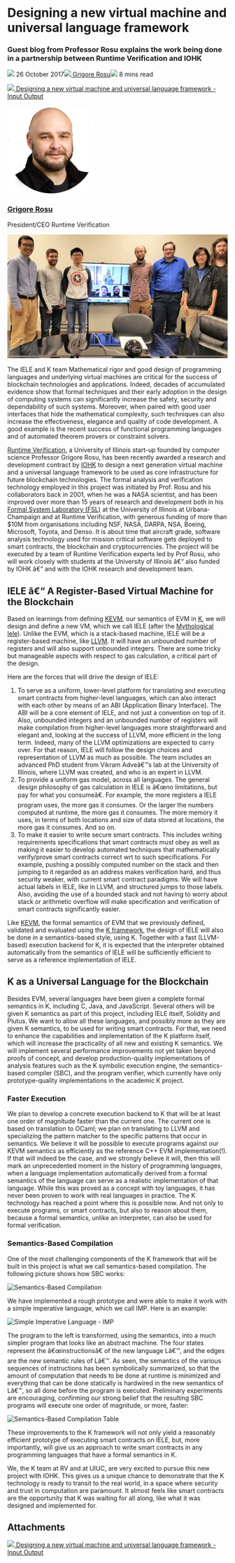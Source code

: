 # Designing a new virtual machine and universal language framework
### **Guest blog from Professor Rosu explains the work being done in a partnership between Runtime Verification and IOHK**
![](img/2017-10-26-designing-a-new-virtual-machine-and-universal-language-framework.002.png) 26 October 2017![](img/2017-10-26-designing-a-new-virtual-machine-and-universal-language-framework.002.png)[ Grigore Rosu](/en/blog/authors/grigore-rosu/page-1/)![](img/2017-10-26-designing-a-new-virtual-machine-and-universal-language-framework.003.png) 8 mins read

![](img/2017-10-26-designing-a-new-virtual-machine-and-universal-language-framework.004.png)[ Designing a new virtual machine and universal language framework - Input Output](https://ucarecdn.com/45a7832c-8350-4075-bafc-d4e6b7f002bd/-/inline/yes/ "Designing a new virtual machine and universal language framework - Input Output")

![Grigore Rosu](img/2017-10-26-designing-a-new-virtual-machine-and-universal-language-framework.005.png)[](/en/blog/authors/grigore-rosu/page-1/)
### [**Grigore Rosu**](/en/blog/authors/grigore-rosu/page-1/)
President/CEO Runtime Verification

![Designing a new virtual machine and universal language framework](img/2017-10-26-designing-a-new-virtual-machine-and-universal-language-framework.006.jpeg)

The IELE and K team Mathematical rigor and good design of programming languages and underlying virtual machines are critical for the success of blockchain technologies and applications. Indeed, decades of accumulated evidence show that formal techniques and their early adoption in the design of computing systems can significantly increase the safety, security and dependability of such systems. Moreover, when paired with good user interfaces that hide the mathematical complexity, such techniques can also increase the effectiveness, elegance and quality of code development. A good example is the recent success of functional programming languages and of automated theorem provers or constraint solvers.

[Runtime Verification](https://runtimeverification.com/ "Runtime Verification Website"), a University of Illinois start-up founded by computer science Professor Grigore Rosu, has been recently awarded a research and development contract by [IOHK](https://iohk.io "IOHK Website") to design a next generation virtual machine and a universal language framework to be used as core infrastructure for future blockchain technologies. The formal analysis and verification technology employed in this project was initiated by Prof. Rosu and his collaborators back in 2001, when he was a NASA scientist, and has been improved over more than 15 years of research and development both in his [Formal System Laboratory (FSL)](http://fsl.cs.illinois.edu/ "Formal System Laboratory, University of Illinois") at the University of Illinois at Urbana-Champaign and at Runtime Verification, with generous funding of more than $10M from organisations including NSF, NASA, DARPA, NSA, Boeing, Microsoft, Toyota, and Denso. It is about time that aircraft grade, software analysis technology used for mission critical software gets deployed to smart contracts, the blockchain and cryptocurrencies. The project will be executed by a team of Runtime Verification experts led by Prof Rosu, who will work closely with students at the University of Illinois â€“ also funded by IOHK â€“ and with the IOHK research and development team.
## **IELE â€“ A Register-Based Virtual Machine for the Blockchain**
Based on learnings from defining [KEVM](https://github.com/kframework/evm-semantics "K Semantics of the Ethereum Virtual Machine (EVM)"), our semantics of EVM in [K](http://www.kframework.org/ "K Framework"), we will design and define a new VM, which we call IELE (after the [Mythological Iele](https://en.wikipedia.org/wiki/Iele "Iele, Wikipedia")). Unlike the EVM, which is a stack-based machine, IELE will be a register-based machine, like [LLVM](http://llvm.org/ "The LLVM Compiler Infrastructure"). It will have an unbounded number of registers and will also support unbounded integers. There are some tricky but manageable aspects with respect to gas calculation, a critical part of the design.

Here are the forces that will drive the design of IELE:

1. To serve as a uniform, lower-level platform for translating and executing smart contracts from higher-level languages, which can also interact with each other by means of an ABI (Application Binary Interface). The ABI will be a core element of IELE, and not just a convention on top of it. Also, unbounded integers and an unbounded number of registers will make compilation from higher-level languages more straightforward and elegant and, looking at the success of LLVM, more efficient in the long term. Indeed, many of the LLVM optimizations are expected to carry over. For that reason, IELE will follow the design choices and representation of LLVM as much as possible. The team includes an advanced PhD student from Vikram Adveâ€™s lab at the University of Illinois, where LLVM was created, and who is an expert in LLVM.
1. To provide a uniform gas model, across all languages. The general design philosophy of gas calculation in IELE is â€œno limitations, but pay for what you consumeâ€. For example, the more registers a IELE program uses, the more gas it consumes. Or the larger the numbers computed at runtime, the more gas it consumes. The more memory it uses, in terms of both locations and size of data stored at locations, the more gas it consumes. And so on. 
1. To make it easier to write secure smart contracts. This includes writing requirements specifications that smart contracts must obey as well as making it easier to develop automated techniques that mathematically verify/prove smart contracts correct wrt to such specifications. For example, pushing a possibly computed number on the stack and then jumping to it regarded as an address makes verification hard, and thus security weaker, with current smart contract paradigms. We will have actual labels in IELE, like in LLVM, and structured jumps to those labels. Also, avoiding the use of a bounded stack and not having to worry about stack or arithmetic overflow will make specification and verification of smart contracts significantly easier.

Like [KEVM](https://github.com/kframework/evm-semantics "K Semantics of the Ethereum Virtual Machine (EVM)"), the formal semantics of EVM that we previously defined, validated and evaluated using the [K framework](https://coinjournal.net/kevm-wins-ic3-ethereum-crypto-boot-camp-2017-competition/ "KEVM Wins IC3-Ethereum Crypto Boot Camp 2017 Competition, Coin Journal"), the design of IELE will also be done in a semantics-based style, using K. Together with a fast (LLVM-based) execution backend for K, it is expected that the interpreter obtained automatically from the semantics of IELE will be sufficiently efficient to serve as a reference implementation of IELE.
## **K as a Universal Language for the Blockchain**
Besides EVM, several languages have been given a complete formal semantics in K, including C, Java, and JavaScript. Several others will be given K semantics as part of this project, including IELE itself, Solidity and Plutus. We want to allow all these languages, and possibly more as they are given K semantics, to be used for writing smart contracts. For that, we need to enhance the capabilities and implementation of the K platform itself, which will increase the practicality of all new and existing K semantics. We will implement several performance improvements not yet taken beyond proofs of concept, and develop production-quality implementations of analysis features such as the K symbolic execution engine, the semantics-based compiler (SBC), and the program verifier, which currently have only prototype-quality implementations in the academic K project.
### **Faster Execution**
We plan to develop a concrete execution backend to K that will be at least one order of magnitude faster than the current one. The current one is based on translation to OCaml; we plan on translating to LLVM and specializing the pattern matcher to the specific patterns that occur in semantics. We believe it will be possible to execute programs against our KEVM semantics as efficiently as the reference C++ EVM implementation(!). If that will indeed be the case, and we strongly believe it will, then this will mark an unprecedented moment in the history of programming languages, when a language implementation automatically derived from a formal semantics of the language can serve as a realistic implementation of that language. While this was proved as a concept with toy languages, it has never been proven to work with real languages in practice. The K technology has reached a point where this is possible now. And not only to execute programs, or smart contracts, but also to reason about them, because a formal semantics, unlike an interpreter, can also be used for formal verification.
### **Semantics-Based Compilation**
One of the most challenging components of the K framework that will be built in this project is what we call semantics-based compilation. The following picture shows how SBC works:

![Semantics-Based Compilation](img/2017-10-26-designing-a-new-virtual-machine-and-universal-language-framework.007.png)

We have implemented a rough prototype and were able to make it work with a simple imperative language, which we call IMP. Here is an example:

![Simple Imperative Language - IMP](img/2017-10-26-designing-a-new-virtual-machine-and-universal-language-framework.008.png)

The program to the left is transformed, using the semantics, into a much simpler program that looks like an abstract machine. The four states represent the â€œinstructionsâ€ of the new language Lâ€™, and the edges are the new semantic rules of Lâ€™. As seen, the semantics of the various sequences of instructions has been symbolically summarized, so that the amount of computation that needs to be done at runtime is minimized and everything that can be done statically is hardwired in the new semantics of Lâ€™, so all done before the program is executed. Preliminary experiments are encouraging, confirming our strong belief that the resulting SBC programs will execute one order of magnitude, or more, faster:

![Semantics-Based Compilation Table](img/2017-10-26-designing-a-new-virtual-machine-and-universal-language-framework.009.png)

These improvements to the K framework will not only yield a reasonably efficient prototype of executing smart contracts on IELE, but, more importantly, will give us an approach to write smart contracts in any programming languages that have a formal semantics in K.

We, the K team at RV and at UIUC, are very excited to pursue this new project with IOHK. This gives us a unique chance to demonstrate that the K technology is ready to transit to the real world, in a space where security and trust in computation are paramount. It almost feels like smart contracts are the opportunity that K was waiting for all along, like what it was designed and implemented for.
## **Attachments**
![](img/2017-10-26-designing-a-new-virtual-machine-and-universal-language-framework.004.png)[ Designing a new virtual machine and universal language framework - Input Output](https://ucarecdn.com/45a7832c-8350-4075-bafc-d4e6b7f002bd/-/inline/yes/ "Designing a new virtual machine and universal language framework - Input Output")
